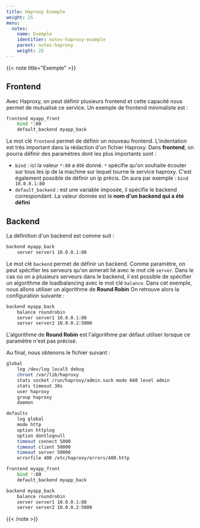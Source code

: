 ```yaml
---
title: Haproxy Exemple
weight: 25
menu:
  notes:
    name: Exemple
    identifier: notes-haproxy-example
    parent: notes-haproxy
    weight: 25
---
```


<!-- Example -->
{{< note title="Exemple" >}}

## Frontend

Avec Haproxy, on peut définir plusieurs frontend et cette capacité nous permet de mutualisé ce service. Un exemple de frontend minimaliste est :

```bash
frontend myapp_front
    bind *:80
    default_backend myapp_back
```

Le mot clé `frontend` permet de définir un nouveau frontend. L'indentation est très important dans la rédaction d'un fichier Haproxy. Dans **frontend**, on pourra définir des paramètres dont les plus importants sont :
- `bind` : ici la valeur `*:80` a été donné. `*` spécifie qu'on souhaite écouter sur tous les ip de la machine sur lequel tourne le service haproxy. C'est également possible de définir un ip précis. On aura par exemple : `bind 10.0.0.1:80`
- `default_backend` : est une variable imposée, il spécifie le backend correspondant. La valeur donnée est le **nom d'un backend qui a été défini**

## Backend
    
La définition d'un backend est comme suit :
```bash
backend myapp_back
    server server1 10.0.0.1:80
```

Le mot clé `backend` permet de définir un backend. Comme paramètre, on peut spécifier les serveurs qu'on aimerait lié avec le mot clé `server`.
Dans le cas où on a plusieurs serveurs dans le backend, il est possible de spécifier un algorithme de loadbalancing avec le mot clé `balance`. Dans cet exemple, nous allons utiliser un algorithme de **Round Robin**
On retrouve alors la configuration suivante :

```bash
backend myapp_back
    balance roundrobin
    server server1 10.0.0.1:80
    server server2 10.0.0.2:5000
```

L'algorithme de **Round Robin** est l'algorithme par défaut utiliser lorsque ce paramètre n'est pas précisé.

Au final, nous obtenons le fichier suivant :

```bash
global
    log /dev/log local5 debug
    chroot /var/lib/haproxy
    stats socket /run/haproxy/admin.sock mode 660 level admin
    stats timeout 30s
    user haproxy
    group haproxy
    daemon

defaults
    log global
    mode http
    option httplog
    option dontlognull
    timeout connect 5000
    timeout client 50000
    timeout server 50000
    errorfile 400 /etc/haproxy/errors/400.http

frontend myapp_front
    bind *:80
    default_backend myapp_back

backend myapp_back
    balance roundrobin
    server server1 10.0.0.1:80
    server server2 10.0.0.2:5000
```

{{< /note >}}